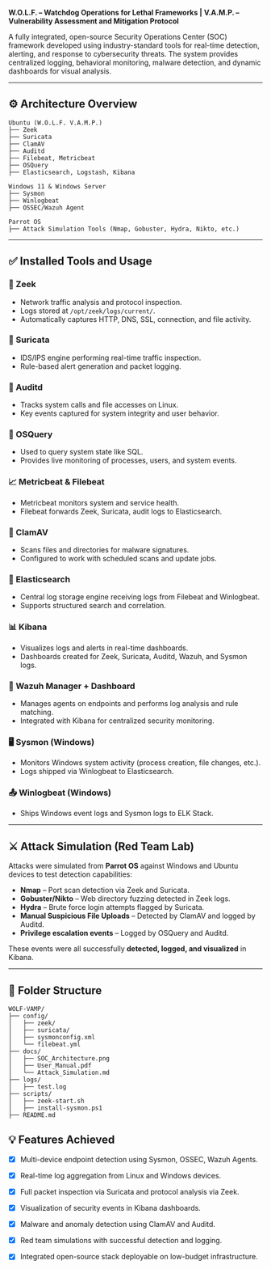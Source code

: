 



**W\.O.L.F. – Watchdog Operations for Lethal Frameworks |**
**V.A.M.P. – Vulnerability Assessment and Mitigation Protocol**

A fully integrated, open-source Security Operations Center (SOC) framework developed using industry-standard tools for real-time detection, alerting, and response to cybersecurity threats. The system provides centralized logging, behavioral monitoring, malware detection, and dynamic dashboards for visual analysis.

---

## ⚙️ Architecture Overview

```
Ubuntu (W.O.L.F. V.A.M.P.)
├── Zeek
├── Suricata
├── ClamAV
├── Auditd
├── Filebeat, Metricbeat
├── OSQuery
├── Elasticsearch, Logstash, Kibana

Windows 11 & Windows Server
├── Sysmon
├── Winlogbeat
├── OSSEC/Wazuh Agent

Parrot OS
├── Attack Simulation Tools (Nmap, Gobuster, Hydra, Nikto, etc.)
```

---

## ✅ Installed Tools and Usage

### 🔎 Zeek

* Network traffic analysis and protocol inspection.
* Logs stored at `/opt/zeek/logs/current/`.
* Automatically captures HTTP, DNS, SSL, connection, and file activity.

### 🚦 Suricata

* IDS/IPS engine performing real-time traffic inspection.
* Rule-based alert generation and packet logging.

### 🐧 Auditd

* Tracks system calls and file accesses on Linux.
* Key events captured for system integrity and user behavior.

### 📜 OSQuery

* Used to query system state like SQL.
* Provides live monitoring of processes, users, and system events.

### 📈 Metricbeat & Filebeat

* Metricbeat monitors system and service health.
* Filebeat forwards Zeek, Suricata, audit logs to Elasticsearch.

### 🦠 ClamAV

* Scans files and directories for malware signatures.
* Configured to work with scheduled scans and update jobs.

### 💾 Elasticsearch

* Central log storage engine receiving logs from Filebeat and Winlogbeat.
* Supports structured search and correlation.

### 📊 Kibana

* Visualizes logs and alerts in real-time dashboards.
* Dashboards created for Zeek, Suricata, Auditd, Wazuh, and Sysmon logs.

### 🧠 Wazuh Manager + Dashboard

* Manages agents on endpoints and performs log analysis and rule matching.
* Integrated with Kibana for centralized security monitoring.

### 🖥️ Sysmon (Windows)

* Monitors Windows system activity (process creation, file changes, etc.).
* Logs shipped via Winlogbeat to Elasticsearch.

### 📤 Winlogbeat (Windows)

* Ships Windows event logs and Sysmon logs to ELK Stack.

---

## ⚔️ Attack Simulation (Red Team Lab)

Attacks were simulated from **Parrot OS** against Windows and Ubuntu devices to test detection capabilities:

* **Nmap** – Port scan detection via Zeek and Suricata.
* **Gobuster/Nikto** – Web directory fuzzing detected in Zeek logs.
* **Hydra** – Brute force login attempts flagged by Suricata.
* **Manual Suspicious File Uploads** – Detected by ClamAV and logged by Auditd.
* **Privilege escalation events** – Logged by OSQuery and Auditd.

These events were all successfully **detected, logged, and visualized** in Kibana.

---

## 🧩 Folder Structure

```
WOLF-VAMP/
├── config/
│   ├── zeek/
│   ├── suricata/
│   ├── sysmonconfig.xml
│   └── filebeat.yml
├── docs/
│   ├── SOC_Architecture.png
│   ├── User_Manual.pdf
│   └── Attack_Simulation.md
├── logs/
│   ├── test.log
├── scripts/
│   ├── zeek-start.sh
│   ├── install-sysmon.ps1
├── README.md
```

## 💡 Features Achieved

* [x] Multi-device endpoint detection using Sysmon, OSSEC, Wazuh Agents.
* [x] Real-time log aggregation from Linux and Windows devices.
* [x] Full packet inspection via Suricata and protocol analysis via Zeek.
* [x] Visualization of security events in Kibana dashboards.
* [x] Malware and anomaly detection using ClamAV and Auditd.
* [x] Red team simulations with successful detection and logging.
* [x] Integrated open-source stack deployable on low-budget infrastructure.

